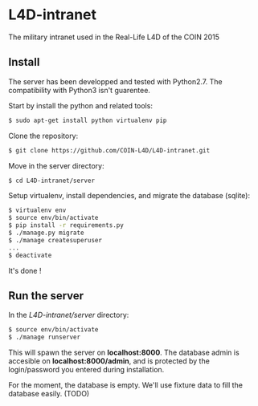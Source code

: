 # L4D-intranet
The military intranet used in the Real-Life L4D of the COIN 2015

## Install
The server has been developped and tested with Python2.7. The compatibility with Python3 isn't guarentee.

Start by install the python and related tools:
```bash
$ sudo apt-get install python virtualenv pip
```

Clone the repository:
```bash
$ git clone https://github.com/COIN-L4D/L4D-intranet.git
```

Move in the server directory:
```bash
$ cd L4D-intranet/server
```
Setup virtualenv, install dependencies, and migrate the database (sqlite):
```bash
$ virtualenv env
$ source env/bin/activate
$ pip install -r requirements.py
$ ./manage.py migrate
$ ./manage createsuperuser
...
$ deactivate
```
It's done !

## Run the server
In the *L4D-intranet/server* directory:
```bash
$ source env/bin/activate
$ ./manage runserver
```
This will spawn the server on **localhost:8000**. The database admin is accesible on **localhost:8000/admin**, and is protected by the login/password you entered during installation.

For the moment, the database is empty. We'll use fixture data to fill the database easily. (TODO)
